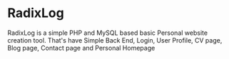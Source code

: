 # RadixLog
RadixLog is a simple PHP and MySQL based basic Personal website creation tool. That's have Simple Back End, Login, User Profile, CV page, Blog page, Contact page and Personal Homepage
